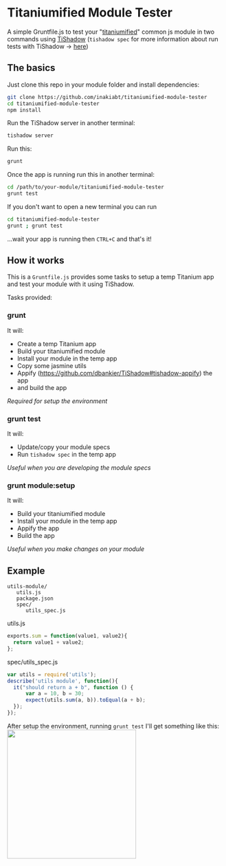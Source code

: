 # Titaniumified Module Tester
A simple Gruntfile.js to test your "[titaniumified](https://github.com/smclab/titaniumifier)" common js module in two commands using [TiShadow](https://github.com/dbankier/TiShadow) (`tishadow spec` for more information about run tests with TiShadow -> [here](https://github.com/dbankier/TiShadow#testing--assertions))

## The basics
Just clone this repo in your module folder and install dependencies:
```bash
git clone https://github.com/inakiabt/titaniumified-module-tester
cd titaniumified-module-tester
npm install
```

Run the TiShadow server in another terminal:
```bash
tishadow server
```

Run this:
```bash
grunt
```

Once the app is running run this in another terminal:
```bash
cd /path/to/your-module/titaniumified-module-tester
grunt test
```

If you don't want to open a new terminal you can run 
```bash
cd titaniumified-module-tester
grunt ; grunt test
```
...wait your app is running then `CTRL+C` and that's it!

## How it works
This is a `Gruntfile.js` provides some tasks to setup a temp Titanium app and test your module with it using TiShadow.

Tasks provided:
### grunt
It will:
 - Create a temp Titanium app
 - Build your titaniumified module
 - Install your module in the temp app
 - Copy some jasmine utils
 - Appify (https://github.com/dbankier/TiShadow#tishadow-appify) the app
 - and build the app

*Required for setup the environment*
 
### grunt test
It will:
 - Update/copy your module specs
 - Run `tishadow spec` in the temp app

*Useful when you are developing the module specs*

### grunt module:setup
It will:
 - Build your titaniumified module
 - Install your module in the temp app
 - Appify the app
 - Build the app

*Useful when you make changes on your module*

## Example
```
utils-module/
   utils.js
   package.json
   spec/
      utils_spec.js
```

utils.js
```javascript
exports.sum = function(value1, value2){
  return value1 + value2;
};
```

spec/utils_spec.js
```javascript
var utils = require('utils');
describe('utils module', function(){
  it("should return a + b", function () {
      var a = 10, b = 30;
      expect(utils.sum(a, b)).toEqual(a + b);
  });
});

```

After setup the environment, running `grunt test` I'll get something like this:
<img src="http://i.imgur.com/s8vgjlO.png" height="300">
